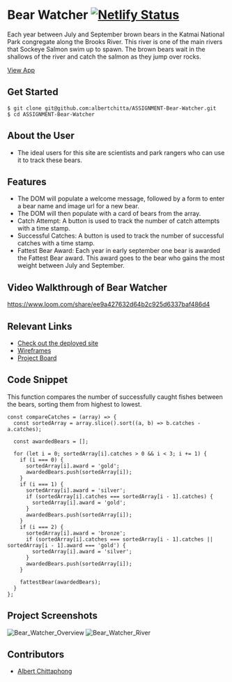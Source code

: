 # Bear Watcher  [![Netlify Status](https://api.netlify.com/api/v1/badges/b56344c7-89d5-473e-ac77-e45eb7953062/deploy-status)](https://app.netlify.com/sites/awc-bear-watcher/deploys)
<!-- update the netlify badge above with your own badge that you can find at netlify under settings/general#status-badges -->

Each year between July and September brown bears in the Katmai National Park congregate along the Brooks River. This river is one of the main rivers that Sockeye Salmon swim up to spawn. The brown bears wait in the shallows of the river and catch the salmon as they jump over rocks.

[View App](https://awc-bear-watcher.netlify.app/)

## Get Started <!-- OPTIONAL, but doesn't hurt -->
```
$ git clone git@github.com:albertchitta/ASSIGNMENT-Bear-Watcher.git
$ cd ASSIGNMENT-Bear-Watcher
```
## About the User <!-- This is a scaled down user persona -->
- The ideal users for this site are scientists and park rangers who can use it to track these bears.

## Features <!-- List your app features using bullets! Do NOT use a paragraph. No one will read that! -->
- The DOM will populate a welcome message, followed by a form to enter a bear name and image url for a new bear.
- The DOM will then populate with a card of bears from the array.
- Catch Attempt: A button is used to track the number of catch attempts with a time stamp.
- Successful Catches: A button is used to track the number of successful catches with a time stamp.
- Fattest Bear Award: Each year in early september one bear is awarded the Fattest Bear award. This award goes to the bear who gains the most weight between July and September.

## Video Walkthrough of Bear Watcher <!-- A loom link is sufficient -->
https://www.loom.com/share/ee9a427632d64b2c925d6337baf486d4

## Relevant Links <!-- Link to all the things that are required outside of the ones that have their own section -->
- [Check out the deployed site](https://awc-bear-watcher.netlify.app/)
- [Wireframes](https://docs.google.com/presentation/d/1xfyJoZR861Rw7ccNEUxngXu3uQCGCHBLfsZA_yL6W2U/edit?usp=sharing)
- [Project Board](https://github.com/albertchitta/ASSIGNMENT-Bear-Watcher/projects/1)

## Code Snippet <!-- OPTIONAL, but doesn't hurt -->
This function compares the number of successfully caught fishes between the bears, sorting them from highest to lowest.
```
const compareCatches = (array) => {
  const sortedArray = array.slice().sort((a, b) => b.catches - a.catches);

  const awardedBears = [];

  for (let i = 0; sortedArray[i].catches > 0 && i < 3; i += 1) {
    if (i === 0) {
      sortedArray[i].award = 'gold';
      awardedBears.push(sortedArray[i]);
    }
    if (i === 1) {
      sortedArray[i].award = 'silver';
      if (sortedArray[i].catches === sortedArray[i - 1].catches) {
        sortedArray[i].award = 'gold';
      }
      awardedBears.push(sortedArray[i]);
    }
    if (i === 2) {
      sortedArray[i].award = 'bronze';
      if (sortedArray[i].catches === sortedArray[i - 1].catches || sortedArray[i - 1].award === 'gold') {
        sortedArray[i].award = 'silver';
      }
      awardedBears.push(sortedArray[i]);
    }

    fattestBear(awardedBears);
  }
};
```

## Project Screenshots <!-- These can be inside of your project. Look at the repos from class and see how the images are included in the readme -->
![Bear_Watcher_Overview](https://user-images.githubusercontent.com/83558122/132269631-32e3bf2f-ca14-4c15-b97b-efc7c2b86306.PNG)
![Bear_Watcher_River](https://user-images.githubusercontent.com/83558122/132269658-d1a57fad-ea85-4f96-a429-2d6676e50447.PNG)

## Contributors
- [Albert Chittaphong](https://github.com/albertchitta)
